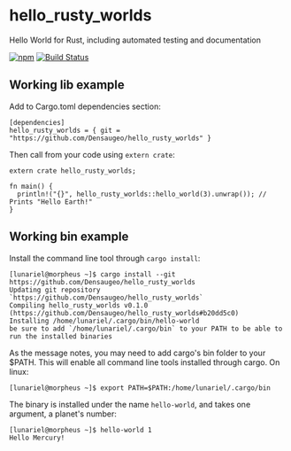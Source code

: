 # hello_rusty_worlds

Hello World for Rust, including automated testing and documentation

[![npm](https://img.shields.io/npm/l/express.svg)]()
[![Build Status](https://travis-ci.org/Densaugeo/hello_rusty_worlds.svg?branch=master)](https://travis-ci.org/Densaugeo/hello_rusty_worlds)

## Working lib example

Add to Cargo.toml dependencies section:

~~~
[dependencies]
hello_rusty_worlds = { git = "https://github.com/Densaugeo/hello_rusty_worlds" }
~~~

Then call from your code using `extern crate`:

~~~
extern crate hello_rusty_worlds;

fn main() {
  println!("{}", hello_rusty_worlds::hello_world(3).unwrap()); // Prints "Hello Earth!"
}
~~~

## Working bin example

Install the command line tool through `cargo install`:

~~~
[lunariel@morpheus ~]$ cargo install --git https://github.com/Densaugeo/hello_rusty_worlds
Updating git repository `https://github.com/Densaugeo/hello_rusty_worlds`
Compiling hello_rusty_worlds v0.1.0 (https://github.com/Densaugeo/hello_rusty_worlds#b20dd5c0)
Installing /home/lunariel/.cargo/bin/hello-world
be sure to add `/home/lunariel/.cargo/bin` to your PATH to be able to run the installed binaries
~~~

As the message notes, you may need to add cargo's bin folder to your $PATH. This will enable all command
line tools installed through cargo. On linux:

~~~
[lunariel@morpheus ~]$ export PATH=$PATH:/home/lunariel/.cargo/bin
~~~

The binary is installed under the name `hello-world`, and takes one argument, a planet's number:

~~~
[lunariel@morpheus ~]$ hello-world 1
Hello Mercury!
~~~
